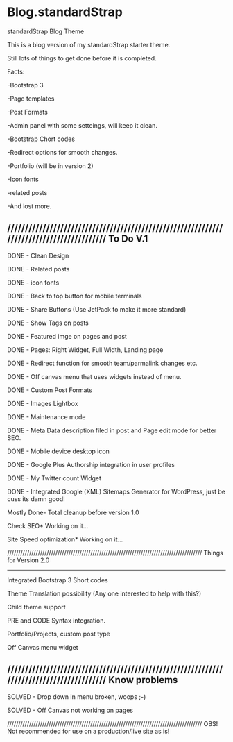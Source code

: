 Blog.standardStrap
==================

standardStrap Blog Theme

This is a blog version of my standardStrap starter theme.

Still lots of things to get done before it is completed.

Facts:

-Bootstrap 3

-Page templates

-Post Formats

-Admin panel with some setteings, will keep it clean.

-Bootstrap Chort codes

-Redirect options for smooth changes.

-Portfolio (will be in version 2)

-Icon fonts

-related posts

-And lost more.

/////////////////////////////////////////////////////////////////////////////////////////
To Do V.1
--------------------------------------------------------------------------------------

DONE - Clean Design

DONE - Related posts

DONE - icon fonts

DONE - Back to top button for mobile terminals

DONE - Share Buttons (Use JetPack to make it more standard)

DONE - Show Tags on posts

DONE - Featured imge on pages and post

DONE - Pages: Right Widget, Full Width, Landing page

DONE - Redirect function for smooth team/parmalink changes etc.

DONE - Off canvas menu that uses widgets instead of menu.

DONE - Custom Post Formats

DONE - Images Lightbox

DONE - Maintenance mode

DONE - Meta Data description filed in post and Page edit mode for better SEO.

DONE - Mobile device desktop icon

DONE - Google Plus Authorship integration in user profiles

DONE - My Twitter count Widget

DONE - Integrated Google (XML) Sitemaps Generator for WordPress, just be cuss its damn good!

Mostly Done- Total cleanup before version 1.0

Check SEO* Working on it...

Site Speed optimization* Working on it...







/////////////////////////////////////////////////////////////////////////////////////////
Things for Version 2.0
________________________________________________________________________________________

Integrated Bootstrap 3 Short codes

Theme Translation possibility (Any one interested to help with this?)

Child theme support

PRE and CODE Syntax integration.

Portfolio/Projects, custom post type

Off Canvas menu widget




/////////////////////////////////////////////////////////////////////////////////////////
Know problems
----------------------------------------------------------------------------------------
SOLVED - Drop down in menu broken, woops ;-)

SOLVED - Off Canvas not working on pages



/////////////////////////////////////////////////////////////////////////////////////////
OBS! Not recommended for use on a production/live site as is!


